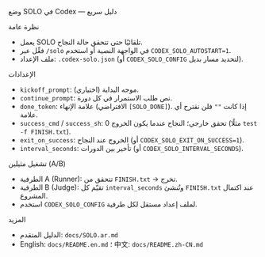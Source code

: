 وضع SOLO في Codex — دليل سريع

نظرة عامة
- يعمل SOLO تلقائيًا حتى تتحقق حالة النجاح.
- فعِّل عبر `/solo` في الواجهة النصية أو استخدم `CODEX_SOLO_AUTOSTART=1`.
- ملف الإعداد: `.codex-solo.json` (أو `CODEX_SOLO_CONFIG` لتحديد مسار بديل).

الإعدادات
- `kickoff_prompt`: موجه البداية (اختياري).
- `continue_prompt`: نص طلب الاستمرار في كل دورة.
- `done_token`: علامة الإنهاء (الافتراضي `[SOLO_DONE]`). إذا كانت `""` فلن نقترح أي علامة.
- `success_cmd` / `success_sh`: تحقق خارجي؛ النجاح عندما يكون الخروج 0 (مثلًا `test -f FINISH.txt`).
- `exit_on_success`: الخروج عند النجاح (أو `CODEX_SOLO_EXIT_ON_SUCCESS=1`).
- `interval_seconds`: تأخير بين الدورات (أو `CODEX_SOLO_INTERVAL_SECONDS`).

تشغيل مثيلين (A/B)
- الطرفية A (Runner): تتحقق من `FINISH.txt` → تخرج.
- الطرفية B (Judge): تقيّم كل `interval_seconds` وتُنشئ `FINISH.txt` عند اكتمال المشروع.
- استخدم `CODEX_SOLO_CONFIG` لملف إعداد مستقل لكل طرفية.

المزيد
- الدليل المتقدم: `docs/SOLO.ar.md`
- English: `docs/README.en.md` ؛ 中文: `docs/README.zh-CN.md`
